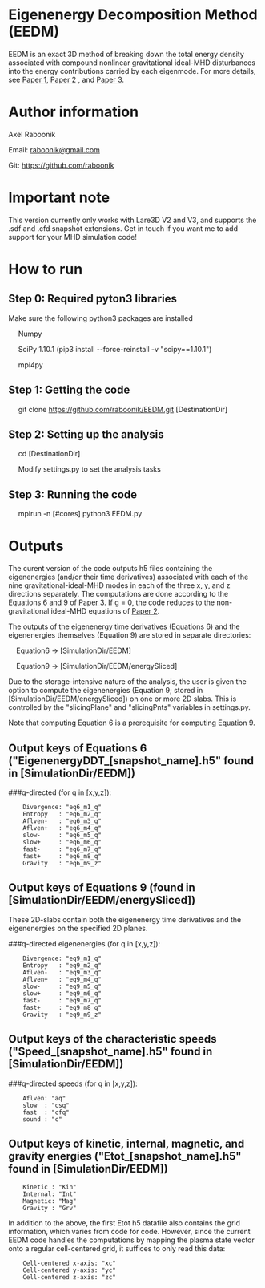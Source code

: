 # Eigenenergy Decomposition Method (EEDM)
EEDM is an exact 3D method of breaking down the total energy density associated with compound nonlinear gravitational ideal-MHD disturbances into the energy contributions carried by each eigenmode. For more details, see [Paper 1](https://iopscience.iop.org/article/10.3847/1538-4357/ad3bb6/meta), [Paper 2](https://iopscience.iop.org/article/10.3847/1538-4357/ad8dc8/meta) , and [Paper 3](https://iopscience.iop.org/article/10.3847/1538-4357/adc917). 

# Author information
Axel Raboonik

Email: raboonik@gmail.com

Git:   https://github.com/raboonik

# Important note
This version currently only works with Lare3D V2 and V3, and supports the .sdf and .cfd snapshot extensions. Get in touch if you want me to add support for your MHD simulation code!

# How to run
## Step 0: Required pyton3 libraries
Make sure the following python3 packages are installed

&nbsp;&nbsp;&nbsp;&nbsp; Numpy

&nbsp;&nbsp;&nbsp;&nbsp; SciPy 1.10.1 (pip3 install --force-reinstall -v "scipy==1.10.1")

&nbsp;&nbsp;&nbsp;&nbsp; mpi4py

## Step 1: Getting the code
&nbsp;&nbsp;&nbsp;&nbsp; git clone https://github.com/raboonik/EEDM.git   [DestinationDir]

## Step 2: Setting up the analysis
&nbsp;&nbsp;&nbsp;&nbsp; cd [DestinationDir]

&nbsp;&nbsp;&nbsp;&nbsp; Modify settings.py to set the analysis tasks

## Step 3: Running the code
&nbsp;&nbsp;&nbsp;&nbsp; mpirun -n [#cores] python3 EEDM.py

# Outputs
The curent version of the code outputs h5 files containing the eigenenergies (and/or their time derivatives) associated with each of the nine gravitational-ideal-MHD modes in each of the three x, y, and z directions separately. The computations are done according to the Equations 6 and 9 of [Paper 3](https://iopscience.iop.org/article/10.3847/1538-4357/ad3bb6). If g = 0, the code reduces to the non-gravitational ideal-MHD equations of [Paper 2](https://iopscience.iop.org/article/10.3847/1538-4357/ad8dc8/meta). 

The outputs of the eigenenergy time derivatives (Equations 6) and the eigenenergies themselves (Equation 9) are stored in separate directories: 

&nbsp;&nbsp;&nbsp;&nbsp;Equation6 -> [SimulationDir/EEDM]

&nbsp;&nbsp;&nbsp;&nbsp;Equation9 -> [SimulationDir/EEDM/energySliced]

Due to the storage-intensive nature of the analysis, the user is given the option to compute the eigenenergies (Equation 9; stored in [SimulationDir/EEDM/energySliced]) on one or more 2D slabs. This is controlled by the "slicingPlane" and "slicingPnts" variables in settings.py.

Note that computing Equation 6 is a prerequisite for computing Equation 9.

## Output keys of Equations 6 ("EigenenergyDDT_[snapshot_name].h5" found in [SimulationDir/EEDM])

###q-directed (for q in [x,y,z]): 
```text
    Divergence: "eq6_m1_q"
    Entropy   : "eq6_m2_q"
    Aflven-   : "eq6_m3_q"
    Aflven+   : "eq6_m4_q"
    slow-     : "eq6_m5_q"
    slow+     : "eq6_m6_q"
    fast-     : "eq6_m7_q"
    fast+     : "eq6_m8_q"
    Gravity   : "eq6_m9_z"
```

## Output keys of Equations 9 (found in [SimulationDir/EEDM/energySliced])
These 2D-slabs contain both the eigenenergy time derivatives and the eigenenergies on the specified 2D planes.

###q-directed eigenenergies (for q in [x,y,z]): 
```text
    Divergence: "eq9_m1_q"
    Entropy   : "eq9_m2_q"
    Aflven-   : "eq9_m3_q"
    Aflven+   : "eq9_m4_q"
    slow-     : "eq9_m5_q"
    slow+     : "eq9_m6_q"
    fast-     : "eq9_m7_q"
    fast+     : "eq9_m8_q"
    Gravity   : "eq9_m9_z"
```

## Output keys of the characteristic speeds ("Speed_[snapshot_name].h5" found in [SimulationDir/EEDM])
###q-directed speeds (for q in [x,y,z]): 
```text
    Aflven: "aq"
    slow  : "csq"
    fast  : "cfq"
    sound : "c"
```

## Output keys of kinetic, internal, magnetic, and gravity energies ("Etot_[snapshot_name].h5" found in [SimulationDir/EEDM])
```text
    Kinetic : "Kin"
    Internal: "Int"
    Magnetic: "Mag"
    Gravity : "Grv"
```

In addition to the above, the first Etot h5 datafile also contains the grid information, which varies from code for code. However, since the current EEDM code handles the computations by mapping the plasma state vector onto a regular cell-centered grid, it suffices to only read this data:
```text
    Cell-centered x-axis: "xc"
    Cell-centered y-axis: "yc"
    Cell-centered z-axis: "zc"
```